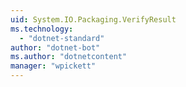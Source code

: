 ```yaml
---
uid: System.IO.Packaging.VerifyResult
ms.technology: 
  - "dotnet-standard"
author: "dotnet-bot"
ms.author: "dotnetcontent"
manager: "wpickett"
---
```

